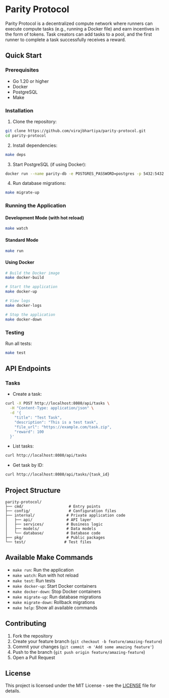 # Parity Protocol

Parity Protocol is a decentralized compute network where runners can execute compute tasks (e.g., running a Docker file) and earn incentives in the form of tokens. Task creators can add tasks to a pool, and the first runner to complete a task successfully receives a reward.

## Quick Start

### Prerequisites

- Go 1.20 or higher
- Docker
- PostgreSQL
- Make

### Installation

1. Clone the repository:

```bash
git clone https://github.com/virajbhartiya/parity-protocol.git
cd parity-protocol
```

2. Install dependencies:

```bash
make deps
```

3. Start PostgreSQL (if using Docker):

```bash
docker run --name parity-db -e POSTGRES_PASSWORD=postgres -p 5432:5432 -d postgres
```

4. Run database migrations:

```bash
make migrate-up
```

### Running the Application

#### Development Mode (with hot reload)

```bash
make watch
```

#### Standard Mode

```bash
make run
```

#### Using Docker

```bash
# Build the Docker image
make docker-build

# Start the application
make docker-up

# View logs
make docker-logs

# Stop the application
make docker-down
```

### Testing

Run all tests:

```bash
make test
```

## API Endpoints

### Tasks

- Create a task:

```bash
curl -X POST http://localhost:8080/api/tasks \
  -H "Content-Type: application/json" \
  -d '{
    "title": "Test Task",
    "description": "This is a test task",
    "file_url": "https://example.com/task.zip",
    "reward": 100
  }'
```

- List tasks:

```bash
curl http://localhost:8080/api/tasks
```

- Get task by ID:

```bash
curl http://localhost:8080/api/tasks/{task_id}
```

## Project Structure

```
parity-protocol/
├── cmd/                    # Entry points
├── config/                 # Configuration files
├── internal/              # Private application code
│   ├── api/               # API layer
│   ├── services/          # Business logic
│   ├── models/            # Data models
│   └── database/          # Database code
├── pkg/                   # Public packages
└── test/                 # Test files
```

## Available Make Commands

- `make run`: Run the application
- `make watch`: Run with hot reload
- `make test`: Run tests
- `make docker-up`: Start Docker containers
- `make docker-down`: Stop Docker containers
- `make migrate-up`: Run database migrations
- `make migrate-down`: Rollback migrations
- `make help`: Show all available commands

## Contributing

1. Fork the repository
2. Create your feature branch (`git checkout -b feature/amazing-feature`)
3. Commit your changes (`git commit -m 'Add some amazing feature'`)
4. Push to the branch (`git push origin feature/amazing-feature`)
5. Open a Pull Request

## License

This project is licensed under the MIT License - see the [LICENSE](LICENSE) file for details.
